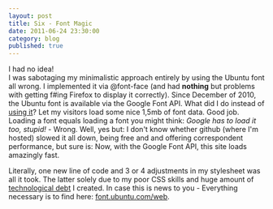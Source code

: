 ```yaml
---
layout: post
title: Six - Font Magic
date: 2011-06-24 23:30:00
category: blog
published: true
---
```

I had no idea!  
I was sabotaging my minimalistic approach entirely by using the Ubuntu font all wrong. I implemented it via @font-face (and had **nothing** but problems with getting f#ing Firefox to display it correctly). Since December of 2010, the Ubuntu font is available via the Google Font API. What did I do instead of [using it](http://www.google.com/webfonts/family?family=Ubuntu&subset=latin#code)? Let my visitors load some nice 1,5mb of font data. Good job.  
Loading a font equals loading a font you might think: *Google has to load it too, stupid!* -  Wrong. Well, yes but: I don't know whether github (where I'm hosted) slowed it all down, being free and and offering correspondent performance, but sure is: Now, with the Google Font API, this site loads amazingly fast. 

Literally, one new line of code and 3 or 4 adjustments in my stylesheet was all it took. The latter solely due to my poor CSS skills and huge amount of [technological debt](http://5by5.tv/buildanalyze/15) I created. In case this is news to you - Everything necessary is to find here: [font.ubuntu.com/web](http://font.ubuntu.com/web/). 
